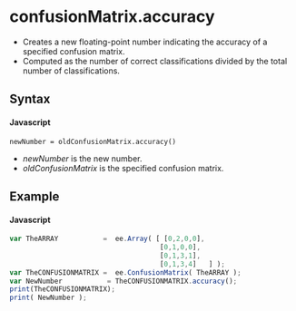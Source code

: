 # confusionMatrix.accuracy
- Creates a new floating-point number indicating the accuracy of a specified confusion matrix.
- Computed as the number of correct classifications divided by the total number of classifications.
       
## Syntax

#### Javascript

```
newNumber = oldConfusionMatrix.accuracy()
```
- *newNumber* is the new number.
- *oldConfusionMatrix* is the specified confusion matrix.

## Example

#### Javascript
```javascript
var TheARRAY           =  ee.Array( [ [0,2,0,0],  
                                     [0,1,0,0],  
                                     [0,1,3,1], 
                                     [0,1,3,4]   ] ); 
var TheCONFUSIONMATRIX =  ee.ConfusionMatrix( TheARRAY ); 
var NewNumber           = TheCONFUSIONMATRIX.accuracy(); 
print(TheCONFUSIONMATRIX);
print( NewNumber ); 
```
